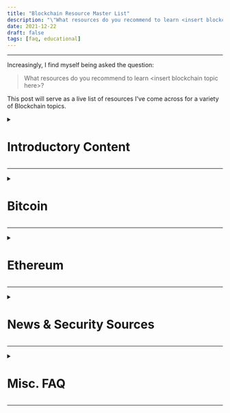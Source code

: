 ```yaml
---
title: "Blockchain Resource Master List"
description: "\"What resources do you recommend to learn <insert blockchain topic here>?\""
date: 2021-12-22
draft: false
tags: [faq, educational] 
---
```


---
Increasingly, I find myself being asked the question: 

> What resources do you recommend to learn \<insert blockchain topic here\>?

This post will serve as a live list of resources I've come across for a variety of Blockchain topics. 

<details>
<summary> 

# Introductory Content

</summary>

> ## What is Bitcoin and why does it matter?
> {{< youtube "l1si5ZWLgy0?t=229" >}}


> ## But how does Bitcoin actually work?
> {{< youtube bBC-nXj3Ng4 >}}
</details>

---------------------------------------------------------------------------------------------------------------------------------------------------
<details>
<summary>

# Bitcoin
</summary>

- [Mastering Bitcoin](https://github.com/bitcoinbook/bitcoinbook) - A.K.A Your Bitcoin/Blockchain Bible

 Open Source in-depth Bitcoin book for both the technical and non-technical. Translating Bitcoins's source code into organized and digestible sections.

 > Mastering Bitcoin is a book for developers, although the first two chapters cover bitcoin at a level that is also approachable to non-programmers. Anyone with a basic understanding of technology can read the first two chapters to get a great understanding of bitcoin.


## Wallets and Nodes

## Proof of Work

## The Lighting Network (Layer 2)
</details>


---------------------------------------------------------------------------------------------------------------------------------------------------
<details>
<summary>

# Ethereum 
</summary>

 - [Mastering Ethereum](https://github.com/ethereumbook/ethereumbook) - A.K.A Your Ethereum Bible

 Open Source in-depth technical book. Translating Ethereum's source code into organized and digestible sections.

 > Mastering Ethereum is a book for developers, offering a guide to the operation and use of the Ethereum, Ethereum Classic, RootStock (RSK) and other compatible EVM-based open blockchains.

## Wallets

 - [MetaMask](https://metamask.io/)

 A browser extension to hold your ETH, [Tokens](#tokens), [Smart Contract](#smart-contracts) interactions 

## Smart Contracts

> A smart contract, like any contract, establishes the terms of an agreement. But unlike a traditional contract, a smart contract’s terms are executed as code running on a blockchain like Ethereum. Smart contracts allow developers to build apps that take advantage of blockchain security, reliability, and accessibility while offering sophisticated peer-to-peer functionality — everything from loans and insurance to logistics and gaming.
>
> \- https://www.coinbase.com/learn/crypto-basics/what-is-a-smart-contract

### Tokens

What are tokens?


Fungibility
> Definition of Fungible
> 1. Being something (such as money or a commodity) of such a nature that one part or quantity may be replaced by another equal part or quantity in paying a debt or settling an account
> 2. Capable of mutual substitution : interchangeable 
> 3. Readily changeable to adapt to new situations : flexible
>
> \- https://www.merriam-webster.com/dictionary/fungible

#### ERC-20 - Fungible Tokens

https://ethereum.org/en/developers/docs/standards/tokens/erc-20/

#### ERC-721 - Non-Fungible Tokens (NFTs)

https://ethereum.org/en/developers/docs/standards/tokens/erc-721/


### Development

 - [Remix](http://remix.ethereum.org)

 A browser based IDE for Solidity. 

 - [Crypto Zombies](https://cryptozombies.io/) 

 Learn Solidity by building your own zombie smart contract game.

### Security 

 - [Sigp/Solidity Security Blog](https://github.com/sigp/solidity-security-blog)

 List of Solidity coding mistakes commonly made by developers
 
 - [Capture the Ether](https://capturetheether.com/)
 
 Self deploy your own CTF to practice exploiting Solidity code vulnerabilities -- Beginner -> Expert -- (Slightly out of date)

## Proof of Stake

With an upgrade to the Ethereum protocol in process, ETH2, we'll explain Proof of Stake in this section from the perspective of ETH2. 

</details>

---------------------------------------------------------------------------------------------------------------------------------------------------
<details>
<summary>

# News & Security Sources
</summary>

## Industry News and Awareness

- [The Pomp Podcast](https://open.spotify.com/show/2QwpFjzJ0ZteqmMqw2xIfA)

> Host Anthony “Pomp” Pompliano talks to the most interesting people in business, finance, and Bitcoin. From billionaires to cultural icons, Pomp helps you get smarter every day.

- [What Bitcoin Did Podcast](https://www.whatbitcoindid.com/)

> The What Bitcoin Did Podcast is a twice-weekly show where Peter McCormack interviews experts in the world of Bitcoin development, privacy, investment and adoption.



## Security 

- [Blockthreat.io](https://www.blockthreat.io/)

A Blockchain security newsletter by [Peter Kacherginsky](https://twitter.com/_iphelix) covering weekly News, Media, Scams, Hacks, Vulnerabilities, Malware and Research.

- [Messari](https://messari.io/news)

Subscribe to Blockchain news and categories you're interested in

</details>

---------------------------------------------------------------------------------------------------------------------------------------------------
<details>
<summary>

# Misc. FAQ
</summary>

## Who is Satoshi Nakamoto?



</details>

---------------------------------------------------------------------------------------------------------------------------------------------------
